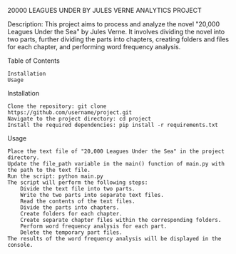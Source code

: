 20000 LEAGUES UNDER BY JULES VERNE ANALYTICS PROJECT


Description: This project aims to process and analyze the novel "20,000 Leagues Under the Sea" by Jules Verne. It involves dividing the novel into two parts, further dividing the parts into chapters, creating folders and files for each chapter, and performing word frequency analysis.

Table of Contents

    Installation
    Usage

Installation

    Clone the repository: git clone https://github.com/username/project.git
    Navigate to the project directory: cd project
    Install the required dependencies: pip install -r requirements.txt

Usage

    Place the text file of "20,000 Leagues Under the Sea" in the project directory.
    Update the file_path variable in the main() function of main.py with the path to the text file.
    Run the script: python main.py
    The script will perform the following steps:
        Divide the text file into two parts.
        Write the two parts into separate text files.
        Read the contents of the text files.
        Divide the parts into chapters.
        Create folders for each chapter.
        Create separate chapter files within the corresponding folders.
        Perform word frequency analysis for each part.
        Delete the temporary part files.
    The results of the word frequency analysis will be displayed in the console.